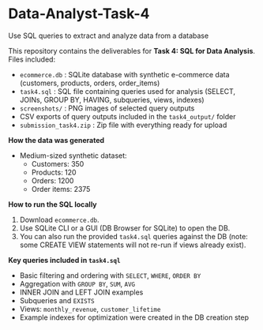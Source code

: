 # Data-Analyst-Task-4
Use SQL queries to extract and analyze data from a database

This repository contains the deliverables for **Task 4: SQL for Data Analysis**.
Files included:
- `ecommerce.db` : SQLite database with synthetic e-commerce data (customers, products, orders, order_items)
- `task4.sql` : SQL file containing queries used for analysis (SELECT, JOINs, GROUP BY, HAVING, subqueries, views, indexes)
- `screenshots/` : PNG images of selected query outputs
- CSV exports of query outputs included in the `task4_output/` folder
- `submission_task4.zip` : Zip file with everything ready for upload

**How the data was generated**
- Medium-sized synthetic dataset:
  - Customers: 350
  - Products: 120
  - Orders: 1200
  - Order items: 2375

**How to run the SQL locally**
1. Download `ecommerce.db`.
2. Use SQLite CLI or a GUI (DB Browser for SQLite) to open the DB.
3. You can also run the provided `task4.sql` queries against the DB (note: some CREATE VIEW statements will not re-run if views already exist).

**Key queries included in `task4.sql`**
- Basic filtering and ordering with `SELECT`, `WHERE`, `ORDER BY`
- Aggregation with `GROUP BY`, `SUM`, `AVG`
- INNER JOIN and LEFT JOIN examples
- Subqueries and `EXISTS`
- Views: `monthly_revenue`, `customer_lifetime`
- Example indexes for optimization were created in the DB creation step

